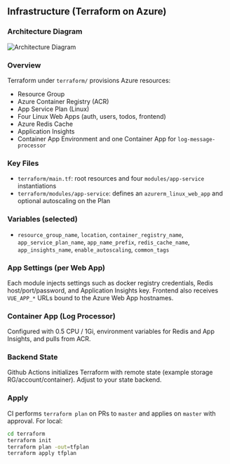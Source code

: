## Infrastructure (Terraform on Azure)

### Architecture Diagram
![Architecture Diagram](../arch-img/DiagramaAarquitectura.png)

### Overview
Terraform under `terraform/` provisions Azure resources:
- Resource Group
- Azure Container Registry (ACR)
- App Service Plan (Linux)
- Four Linux Web Apps (auth, users, todos, frontend)
- Azure Redis Cache
- Application Insights
- Container App Environment and one Container App for `log-message-processor`

### Key Files
- `terraform/main.tf`: root resources and four `modules/app-service` instantiations
- `terraform/modules/app-service`: defines an `azurerm_linux_web_app` and optional autoscaling on the Plan

### Variables (selected)
- `resource_group_name`, `location`, `container_registry_name`, `app_service_plan_name`, `app_name_prefix`, `redis_cache_name`, `app_insights_name`, `enable_autoscaling`, `common_tags`

### App Settings (per Web App)
Each module injects settings such as docker registry credentials, Redis host/port/password, and Application Insights key. Frontend also receives `VUE_APP_*` URLs bound to the Azure Web App hostnames.

### Container App (Log Processor)
Configured with 0.5 CPU / 1Gi, environment variables for Redis and App Insights, and pulls from ACR.

### Backend State
Github Actions initializes Terraform with remote state (example storage RG/account/container). Adjust to your state backend.

### Apply
CI performs `terraform plan` on PRs to `master` and applies on `master` with approval. For local:
```bash
cd terraform
terraform init
terraform plan -out=tfplan
terraform apply tfplan
```


